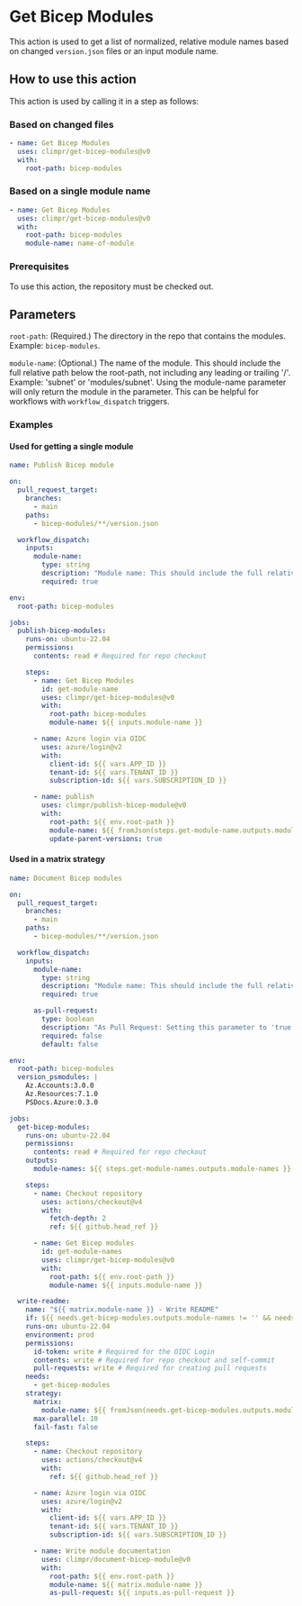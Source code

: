 # Get Bicep Modules

This action is used to get a list of normalized, relative module names based on changed `version.json` files or an input module name.

## How to use this action

This action is used by calling it in a step as follows:

### Based on changed files

```yaml
- name: Get Bicep Modules
  uses: climpr/get-bicep-modules@v0
  with:
    root-path: bicep-modules
```

### Based on a single module name

```yaml
- name: Get Bicep Modules
  uses: climpr/get-bicep-modules@v0
  with:
    root-path: bicep-modules
    module-name: name-of-module
```

### Prerequisites

To use this action, the repository must be checked out.

## Parameters

`root-path`: (Required.) The directory in the repo that contains the modules. Example: `bicep-modules`.

`module-name`: (Optional.) The name of the module. This should include the full relative path below the root-path, not including any leading or trailing '/'. Example: 'subnet' or 'modules/subnet'.
Using the module-name parameter will only return the module in the parameter. This can be helpful for workflows with `workflow_dispatch` triggers.

### Examples

#### Used for getting a single module

```yaml
name: Publish Bicep module

on:
  pull_request_target:
    branches:
      - main
    paths:
      - bicep-modules/**/version.json

  workflow_dispatch:
    inputs:
      module-name:
        type: string
        description: "Module name: This should include the full relative tree below the root path. Example: 'subnet' or 'modules/subnet'."
        required: true

env:
  root-path: bicep-modules

jobs:
  publish-bicep-modules:
    runs-on: ubuntu-22.04
    permissions:
      contents: read # Required for repo checkout

    steps:
      - name: Get Bicep Modules
        id: get-module-name
        uses: climpr/get-bicep-modules@v0
        with:
          root-path: bicep-modules
          module-name: ${{ inputs.module-name }}

      - name: Azure login via OIDC
        uses: azure/login@v2
        with:
          client-id: ${{ vars.APP_ID }}
          tenant-id: ${{ vars.TENANT_ID }}
          subscription-id: ${{ vars.SUBSCRIPTION_ID }}

      - name: publish
        uses: climpr/publish-bicep-module@v0
        with:
          root-path: ${{ env.root-path }}
          module-name: ${{ fromJson(steps.get-module-name.outputs.module-names)[0] }}
          update-parent-versions: true
```

#### Used in a matrix strategy

```yaml
name: Document Bicep modules

on:
  pull_request_target:
    branches:
      - main
    paths:
      - bicep-modules/**/version.json

  workflow_dispatch:
    inputs:
      module-name:
        type: string
        description: "Module name: This should include the full relative tree below the root path. Example: 'subnet' or 'modules/subnet'."
        required: true

      as-pull-request:
        type: boolean
        description: "As Pull Request: Setting this parameter to 'true' will create a pull request instead of committing directly to main."
        required: false
        default: false

env:
  root-path: bicep-modules
  version_psmodules: |
    Az.Accounts:3.0.0
    Az.Resources:7.1.0
    PSDocs.Azure:0.3.0

jobs:
  get-bicep-modules:
    runs-on: ubuntu-22.04
    permissions:
      contents: read # Required for repo checkout
    outputs:
      module-names: ${{ steps.get-module-names.outputs.module-names }}

    steps:
      - name: Checkout repository
        uses: actions/checkout@v4
        with:
          fetch-depth: 2
          ref: ${{ github.head_ref }}

      - name: Get Bicep modules
        id: get-module-names
        uses: climpr/get-bicep-modules@v0
        with:
          root-path: ${{ env.root-path }}
          module-name: ${{ inputs.module-name }}

  write-readme:
    name: "${{ matrix.module-name }} - Write README"
    if: ${{ needs.get-bicep-modules.outputs.module-names != '' && needs.get-bicep-modules.outputs.module-names != '[]' }}
    runs-on: ubuntu-22.04
    environment: prod
    permissions:
      id-token: write # Required for the OIDC Login
      contents: write # Required for repo checkout and self-commit
      pull-requests: write # Required for creating pull requests
    needs:
      - get-bicep-modules
    strategy:
      matrix:
        module-name: ${{ fromJson(needs.get-bicep-modules.outputs.module-names) }}
      max-parallel: 10
      fail-fast: false

    steps:
      - name: Checkout repository
        uses: actions/checkout@v4
        with:
          ref: ${{ github.head_ref }}

      - name: Azure login via OIDC
        uses: azure/login@v2
        with:
          client-id: ${{ vars.APP_ID }}
          tenant-id: ${{ vars.TENANT_ID }}
          subscription-id: ${{ vars.SUBSCRIPTION_ID }}

      - name: Write module documentation
        uses: climpr/document-bicep-module@v0
        with:
          root-path: ${{ env.root-path }}
          module-name: ${{ matrix.module-name }}
          as-pull-request: ${{ inputs.as-pull-request }}
```
